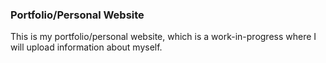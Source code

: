 ### Portfolio/Personal Website

This is my portfolio/personal website, which is a work-in-progress where I will upload information about myself.
